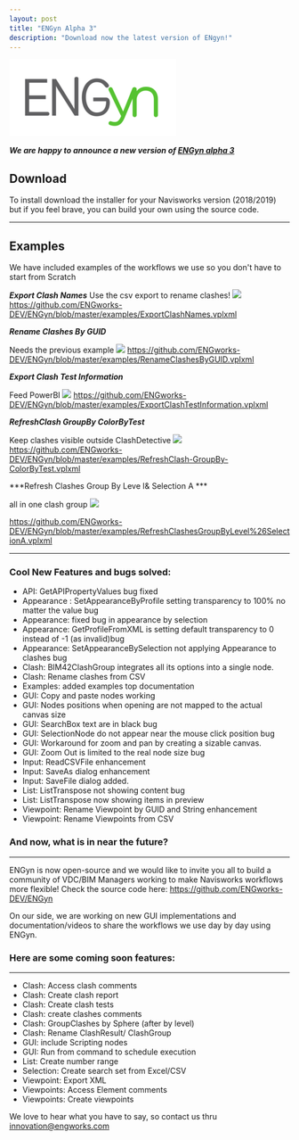 ```yaml
---
layout: post
title: "ENGyn Alpha 3"
description: "Download now the latest version of ENgyn!"
---
```


![](https://github.com/ENGworks-DEV/ENGyn/blob/master/tools/ENGyn-300x138.png?raw=true)

***We are happy to announce a new version of [ENGyn alpha 3](https://github.com/ENGworks-DEV/ENGyn/releases/tag/0.1.3.alpha3)***

## Download
To install download the installer for your Navisworks version (2018/2019) but if you feel brave, you can build your own using the source code.

------
## Examples

We have included examples of the workflows we use so you don't have to start from Scratch


***Export Clash Names***
Use the csv export to rename clashes!
![](/ENGyn/examples/ExportClashNames.png)
https://github.com/ENGworks-DEV/ENGyn/blob/master/examples/ExportClashNames.vplxml

***Rename Clashes By GUID***

Needs the previous example
![](/ENGyn/examples/RenameClashesByGUID.png)
https://github.com/ENGworks-DEV/ENGyn/blob/master/examples/RenameClashesByGUID.vplxml

***Export Clash Test Information***

Feed PowerBI
![](/ENGyn/examples/ExportClashTestInformation.png)
https://github.com/ENGworks-DEV/ENGyn/blob/master/examples/ExportClashTestInformation.vplxml

***RefreshClash GroupBy ColorByTest***

Keep clashes visible outside ClashDetective
![](/ENGyn/examples/RefreshClashesGroupByLevel&SelectionA.png)
https://github.com/ENGworks-DEV/ENGyn/blob/master/examples/RefreshClash-GroupBy-ColorByTest.vplxml

***Refresh Clashes Group By Leve l& Selection A ***

all in one clash group
![](/ENGyn/examples/RefreshClashesGroupByLevel&SelectionA.png)

https://github.com/ENGworks-DEV/ENGyn/blob/master/examples/RefreshClashesGroupByLevel%26SelectionA.vplxml

------

### Cool New Features and bugs solved:

* API: GetAPIPropertyValues bug fixed
* Appearance : SetAppearanceByProfile setting transparency to 100% no matter the value bug
* Appearance: fixed bug in appearance by selection
* Appearance: GetProfileFromXML is setting default transparency to 0 instead of -1 (as invalid)bug
* Appearance: SetAppearanceBySelection not applying Appearance to clashes bug
* Clash: BIM42ClashGroup integrates all its options into a single node.
* Clash: Rename clashes from CSV
* Examples: added examples top documentation
* GUI: Copy and paste nodes working
* GUI: Nodes positions when opening are not mapped to the actual canvas size
* GUI: SearchBox text are in black bug
* GUI: SelectionNode do not appear near the mouse click position bug
* GUI: Workaround for zoom and pan by creating a sizable canvas.
* GUI: Zoom Out is limited to the real node size bug
* Input: ReadCSVFile enhancement
* Input: SaveAs dialog enhancement
* Input: SaveFile dialog added.
* List: ListTranspose not showing content bug
* List: ListTranspose now showing items in preview
* Viewpoint: Rename Viewpoint by GUID and String enhancement
* Viewpoint: Rename Viewpoints from CSV


### And now, what is in near the future?
------------------------------------------------------------


ENGyn is now open-source and we would like to invite you all to build a community of VDC/BIM Managers working to make Navisworks workflows more flexible! Check the source code here:  https://github.com/ENGworks-DEV/ENGyn

On our side, we are working on new GUI implementations and documentation/videos to share the workflows we use day by day using ENGyn.

### Here are some coming soon features:
------------------------------------------------------------
* Clash: Access clash comments
* Clash: Create clash report
* Clash: Create clash tests
* Clash: create clashes comments
* Clash: GroupClashes by Sphere (after by level)
* Clash: Rename ClashResult/ ClashGroup
* GUI: include Scripting nodes
* GUI: Run from command to schedule execution
* List: Create number range
* Selection: Create search set from Excel/CSV
* Viewpoint: Export XML
* Viewpoints: Access Element comments
* Viewpoints: Create viewpoints


We love to hear what you have to say, so contact us thru [innovation@engworks.com](mailto:minnovation@engworks.com?subject=ENGyn%200.1.2:%20Feedback)


